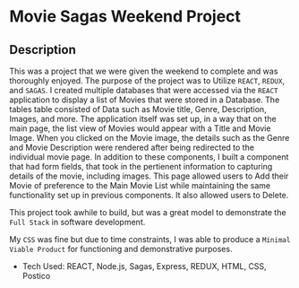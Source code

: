 # Movie Sagas Weekend Project

## Description

This was a project that we were given the weekend to complete and was thoroughly enjoyed. The purpose of the project was to Utilize `REACT`, `REDUX`, and `SAGAS`. I created multiple databases that were accessed via the `REACT` application to display a list of Movies that were stored in a Database. The tables table consisted of Data such as Movie title, Genre, Description, Images, and more. The application itself was set up, in a way that on the main page, the list view of Movies would appear with a Title and Movie Image. When you clicked on the Movie image, the details such as the Genre and Movie Description were rendered after being redirected to the individual movie page. In addition to these components, I built a component that had form fields, that took in the pertienent information to capturing details of the movie, including images. This page allowed users to Add their Movie of preference to the Main Movie List while maintaining the same functionality set up in previous components. It also allowed users to Delete.

This project took awhile to build, but was a great model to demonstrate the `Full Stack` in software development.

My `CSS` was fine but due to time constraints, I was able to produce a `Minimal Viable Product` for functioning and demonstrative purposes.

- Tech Used:
REACT, Node.js, Sagas, Express, REDUX, HTML, CSS, Postico